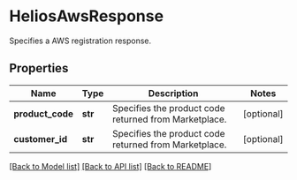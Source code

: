 # HeliosAwsResponse

Specifies a AWS registration response.

## Properties
Name | Type | Description | Notes
------------ | ------------- | ------------- | -------------
**product_code** | **str** | Specifies the product code returned from Marketplace. | [optional] 
**customer_id** | **str** | Specifies the product code returned from Marketplace. | [optional] 

[[Back to Model list]](../README.md#documentation-for-models) [[Back to API list]](../README.md#documentation-for-api-endpoints) [[Back to README]](../README.md)


